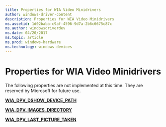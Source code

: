 ```yaml
---
title: Properties for WIA Video Minidrivers
author: windows-driver-content
description: Properties for WIA Video Minidrivers
ms.assetid: 1d02baba-c9af-4596-9d7a-2b6c6675c87c
ms.author: windowsdriverdev
ms.date: 04/20/2017
ms.topic: article
ms.prod: windows-hardware
ms.technology: windows-devices
---
```


# Properties for WIA Video Minidrivers





The following properties are not implemented at this time. They are reserved by Microsoft for future use.

[**WIA\_DPV\_DSHOW\_DEVICE\_PATH**](https://msdn.microsoft.com/library/windows/hardware/ff551448)

[**WIA\_DPV\_IMAGES\_DIRECTORY**](https://msdn.microsoft.com/library/windows/hardware/ff551450)

[**WIA\_DPV\_LAST\_PICTURE\_TAKEN**](https://msdn.microsoft.com/library/windows/hardware/ff551452)

 

 




